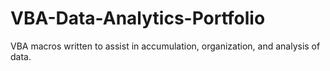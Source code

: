 # VBA-Data-Analytics-Portfolio
VBA macros written to assist in accumulation, organization, and analysis of data.
